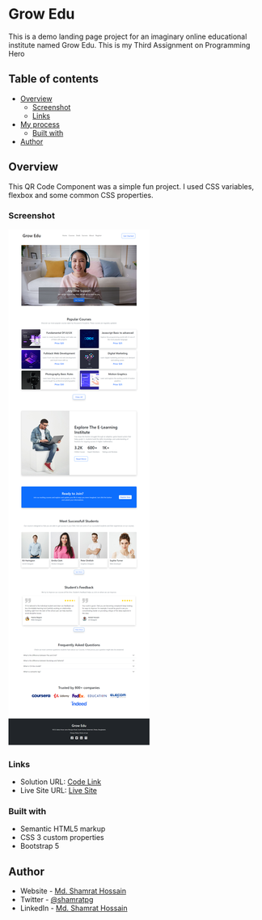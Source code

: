 # Grow Edu
This is a demo landing page project for an imaginary online educational institute named Grow Edu. This is my Third Assignment on Programming Hero

## Table of contents

- [Overview](#overview)
  - [Screenshot](#screenshot)
  - [Links](#links)
- [My process](#my-process)
  - [Built with](#built-with)
- [Author](#author)


## Overview
This QR Code Component was a simple fun project. I used CSS variables, flexbox and some common CSS properties.

### Screenshot

![Screenshot](images/Grow-Edu.png)


### Links

- Solution URL: [Code Link](https://github.com/shamratPG/grow-edu)
- Live Site URL: [Live Site](https://shamratpg.github.io/grow-edu/)


### Built with

- Semantic HTML5 markup
- CSS 3 custom properties
- Bootstrap 5

## Author

- Website - [Md. Shamrat Hossain](https://github.com/shamratPG)
- Twitter - [@shamratpg](https://twitter.com/shamratpg)
- LinkedIn - [Md. Shamrat Hossain](https://www.linkedin.com/in/md-shamrat-hossain/)


